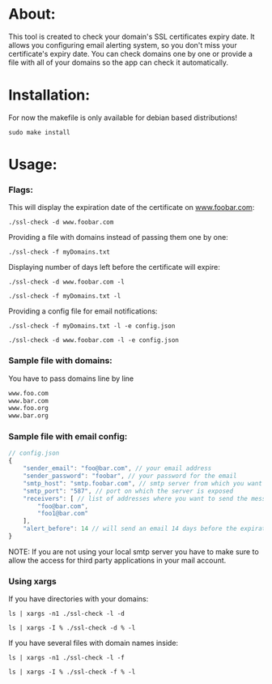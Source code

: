<h1>About:</h1>
This tool is created to check your domain's SSL certificates expiry date. It allows you configuring email alerting system, so you don't miss your certificate's expiry date. You can check domains one by one or provide a file with all of your domains so the app can check it automatically.
<h1>Installation:</h1>

For now the makefile is only available for debian based distributions!
```shell
sudo make install
```
<h1>Usage:</h1>
<h3>Flags:</h3>

This will display the expiration date of the certificate on www.foobar.com:
```shell
./ssl-check -d www.foobar.com
```
Providing a file with domains instead of passing them one by one:
```shell
./ssl-check -f myDomains.txt 
```
Displaying number of days left before the certificate will expire:
```shell
./ssl-check -d www.foobar.com -l
```
```shell
./ssl-check -f myDomains.txt -l
```
Providing a config file for email notifications:
```shell
./ssl-check -f myDomains.txt -l -e config.json
```
```shell
./ssl-check -d www.foobar.com -l -e config.json
```
<h3>Sample file with domains:</h3>

You have to pass domains line by line
```txt
www.foo.com
www.bar.com
www.foo.org
www.bar.org
```
<h3>Sample file with email config:</h3>

```js
// config.json
{
	"sender_email": "foo@bar.com", // your email address
	"sender_password": "foobar", // your password for the email
	"smtp_host": "smtp.foobar.com", // smtp server from which you want to send the message
	"smtp_port": "587", // port on which the server is exposed
	"receivers": [ // list of addresses where you want to send the message
		"foo@bar.com", 
		"foo1@bar.com"
	],
	"alert_before": 14 // will send an email 14 days before the expiration
} 
```
NOTE: If you are not using your local smtp server you have to make sure to allow the access for third party applications in your mail account.
<h3>Using xargs</h3>

If you have directories with your domains:
```shell
ls | xargs -n1 ./ssl-check -l -d
```
```shell
ls | xargs -I % ./ssl-check -d % -l
```
If you have several files with domain names inside:
```shell
ls | xargs -n1 ./ssl-check -l -f
```
```shell
ls | xargs -I % ./ssl-check -f % -l
```
